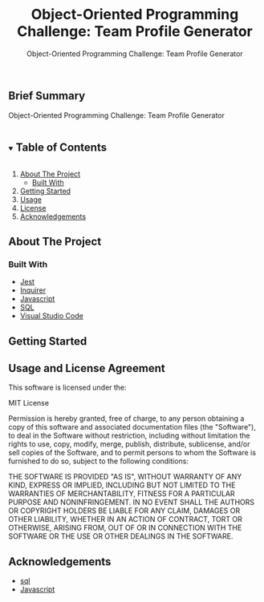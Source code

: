 
<!-- PROJECT LOGO -->
<br />
<p align="center">


  <h1 align="center">Object-Oriented Programming Challenge: Team Profile Generator</h1>

  <p align="center">
    Object-Oriented Programming Challenge: Team Profile Generator
    <br />
    <br />
    <br />
    
   
## Brief Summary 

Object-Oriented Programming Challenge: Team Profile Generator

  </p>
</p>



<!-- TABLE OF CONTENTS -->
<details open="open">
  <summary><h2 style="display: inline-block">Table of Contents</h2></summary>
  <ol>
    <li>
      <a href="#about-the-project">About The Project</a>
      <ul>
        <li><a href="#built-with">Built With</a></li>
      </ul>
    </li>
    <li>
      <a href="#getting-started">Getting Started</a>
    </li>
    <li><a href="#usage">Usage</a></li>
    <li><a href="#license">License</a></li>
    <li><a href="#acknowledgements">Acknowledgements</a></li>
  </ol>
</details>



<!-- ABOUT THE PROJECT -->
## About The Project



### Built With

* [Jest](https://getbootstrap.com/)
* [Inquirer](https://www.w3schools.com/css/css_intro.asp)
* [Javascript](https://expressjs.com/)
* [SQL](https://developer.mozilla.org/en-US/docs/Web/HTML)
* [Visual Studio Code](https://code.visualstudio.com/)


<!-- GETTING STARTED -->
## Getting Started



<!-- USAGE EXAMPLES -->
## Usage and License Agreement

This software is licensed under the:

MIT License

Permission is hereby granted, free of charge, to any person obtaining a copy
of this software and associated documentation files (the "Software"), to deal
in the Software without restriction, including without limitation the rights
to use, copy, modify, merge, publish, distribute, sublicense, and/or sell
copies of the Software, and to permit persons to whom the Software is
furnished to do so, subject to the following conditions:

THE SOFTWARE IS PROVIDED "AS IS", WITHOUT WARRANTY OF ANY KIND, EXPRESS OR
IMPLIED, INCLUDING BUT NOT LIMITED TO THE WARRANTIES OF MERCHANTABILITY,
FITNESS FOR A PARTICULAR PURPOSE AND NONINFRINGEMENT. IN NO EVENT SHALL THE
AUTHORS OR COPYRIGHT HOLDERS BE LIABLE FOR ANY CLAIM, DAMAGES OR OTHER
LIABILITY, WHETHER IN AN ACTION OF CONTRACT, TORT OR OTHERWISE, ARISING FROM,
OUT OF OR IN CONNECTION WITH THE SOFTWARE OR THE USE OR OTHER DEALINGS IN THE
SOFTWARE.





<!-- ACKNOWLEDGEMENTS -->
## Acknowledgements

* [sql](https://getbootstrap.com/)
* [Javascript](https://sequelize.org/)
